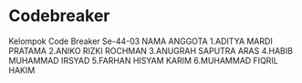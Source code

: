 # Codebreaker
Kelompok Code Breaker Se-44-03
NAMA ANGGOTA
1.ADITYA MARDI PRATAMA
2.ANIKO RIZKI ROCHMAN
3.ANUGRAH SAPUTRA ARAS
4.HABIB MUHAMMAD IRSYAD
5.FARHAN HISYAM KARIM
6.MUHAMMAD FIQRIL HAKIM
